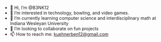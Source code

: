 - 👋 Hi, I’m @B3NK12
- 👀 I’m interested in technology, bowling, and video games.
- 🌱 I’m currently learning computer science and interdisciplinary math at Indiana Wesleyan University
- 💞️ I’m looking to collaborate on fun projects
- 📫 How to reach me: kuehnerben12@gmail.com
